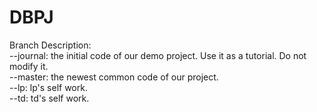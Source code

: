 # DBPJ
Branch Description:<br/>
--journal: the initial code of our demo project. Use it as a tutorial. Do not modify it.<br/>
--master: the newest common code of our project. <br/>
--lp: lp's self work.<br/>
--td: td's self work.<br/>
